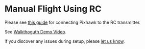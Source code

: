 # Manual Flight Using RC

Please see [this guide](http://ardupilot.org/copter/docs/common-pixhawk-and-px4-compatible-rc-transmitter-and-receiver-systems.html) for connecting Pixhawk to the RC transmitter.

See [Walkthoguth Demo Video](https://youtu.be/HNWdYrtw3f0).

If you discover any issues during setup, please [let us know](https://github.com/Microsoft/AirSim/issues).
